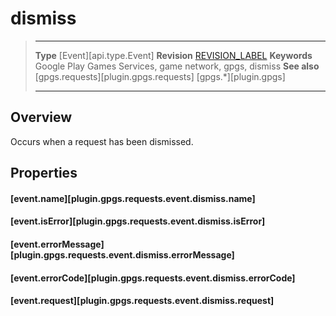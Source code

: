 # dismiss

> --------------------- ------------------------------------------------------------------------------------------
> __Type__              [Event][api.type.Event]
> __Revision__          [REVISION_LABEL](REVISION_URL)
> __Keywords__          Google Play Games Services, game network, gpgs, dismiss
> __See also__          [gpgs.requests][plugin.gpgs.requests]
>                       [gpgs.*][plugin.gpgs]
> --------------------- ------------------------------------------------------------------------------------------

## Overview

Occurs when a request has been dismissed.

## Properties

#### [event.name][plugin.gpgs.requests.event.dismiss.name]

#### [event.isError][plugin.gpgs.requests.event.dismiss.isError]

#### [event.errorMessage][plugin.gpgs.requests.event.dismiss.errorMessage]

#### [event.errorCode][plugin.gpgs.requests.event.dismiss.errorCode]

#### [event.request][plugin.gpgs.requests.event.dismiss.request]